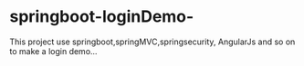 # springboot-loginDemo-
This project use springboot,springMVC,springsecurity, AngularJs and so on to make a login demo...
